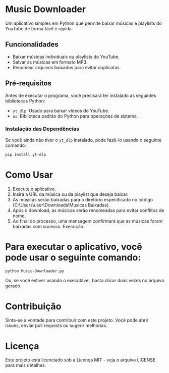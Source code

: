 # Music Downloader

Um aplicativo simples em Python que permite baixar músicas e playlists do YouTube de forma fácil e rápida.

## Funcionalidades

- Baixar músicas individuais ou playlists do YouTube.
- Salvar as músicas em formato MP3.
- Renomear arquivos baixados para evitar duplicatas.

## Pré-requisitos

Antes de executar o programa, você precisará ter instalado as seguintes bibliotecas Python:

- `yt_dlp`: Usado para baixar vídeos do YouTube.
- `os`: Biblioteca padrão do Python para operações de sistema.

### Instalação das Dependências

Se você ainda não tiver o `yt_dlp` instalado, pode fazê-lo usando o seguinte comando:

```bash
pip install yt-dlp
```

# Como Usar

1. Execute o aplicativo.
2. Insira a URL da música ou da playlist que deseja baixar.
3. As músicas serão baixadas para o diretório especificado no código (C:\Users\user\Downloads\Musicas Baixadas).
4. Após o download, as músicas serão renomeadas para evitar conflitos de nome.
5. Ao final do processo, uma mensagem confirmará que as músicas foram baixadas com sucesso.
Execução

# Para executar o aplicativo, você pode usar o seguinte comando:

```bash
python Music-Downloader.py
```

Ou, se você estiver usando o executável, basta clicar duas vezes no arquivo gerado.

# Contribuição
Sinta-se à vontade para contribuir com este projeto. Você pode abrir issues, enviar pull requests ou sugerir melhorias.

# Licença
Este projeto está licenciado sob a Licença MIT - veja o arquivo LICENSE para mais detalhes.
